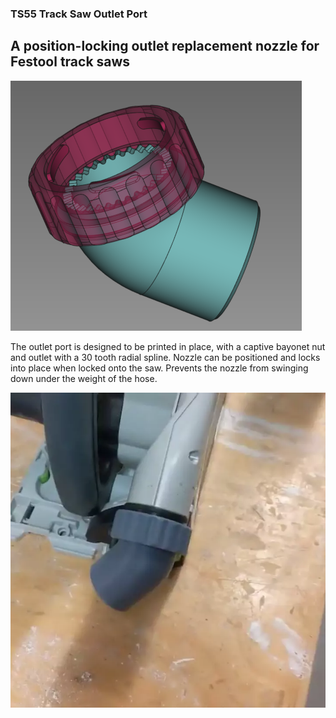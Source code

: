 ### TS55 Track Saw Outlet Port

## A position-locking outlet replacement nozzle for Festool track saws

![](../images/TS55_render.png)

The outlet port is designed to be printed in place, with a captive bayonet
nut and outlet with a 30 tooth radial spline. Nozzle can be positioned and
locks into place when locked onto the saw. Prevents the nozzle from
swinging down under the weight of the hose.

![](../images/ts_demo.webp)
